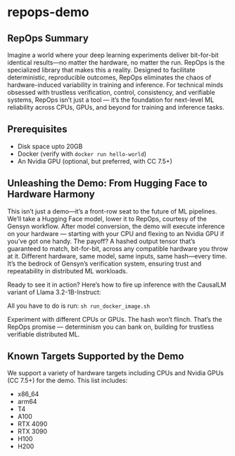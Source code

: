 # repops-demo

## RepOps Summary
Imagine a world where your deep learning experiments deliver bit-for-bit identical results—no matter the hardware, no matter the run. RepOps is the specialized library that makes this a reality. Designed to facilitate deterministic, reproducible outcomes, RepOps eliminates the chaos of hardware-induced variability in training and inference. For technical minds obsessed with trustless verification, control, consistency, and verifiable systems, RepOps isn’t just a tool — it’s the foundation for next-level ML reliability across CPUs, GPUs, and beyond for training and inference tasks.

## Prerequisites
* Disk space upto 20GB
* Docker (verify with `docker run hello-world`)
* An Nvidia GPU (optional, but preferred, with CC 7.5+)

## Unleashing the Demo: From Hugging Face to Hardware Harmony
This isn’t just a demo—it’s a front-row seat to the future of ML pipelines. We’ll take a Hugging Face model, lower it to RepOps, courtesy of the Gensyn workflow. After model conversion, the demo will execute inference on your hardware — starting with your CPU and flexing to an Nvidia GPU if you’ve got one handy. The payoff? A hashed output tensor that’s guaranteed to match, bit-for-bit, across any compatible hardware you throw at it. Different hardware, same model, same inputs, same hash—every time. It’s the bedrock of Gensyn’s verification system, ensuring trust and repeatability in distributed ML workloads.

Ready to see it in action? Here’s how to fire up inference with the CausalLM variant of Llama 3.2-1B-Instruct:

All you have to do is run: `sh run_docker_image.sh`

Experiment with different CPUs or GPUs. The hash won’t flinch. That’s the RepOps promise — determinism you can bank on, building for trustless verifiable distributed ML.

## Known Targets Supported by the Demo
We support a variety of hardware targets including CPUs and Nvidia GPUs (CC 7.5+) for the demo. This list includes:
* x86_64
* arm64
* T4
* A100
* RTX 4090
* RTX 3090
* H100
* H200
